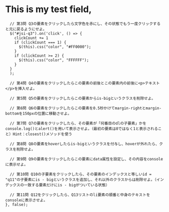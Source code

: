 # This is my test field,

      // 第3問 Q3の要素をクリックしたら文字色を赤にし、その状態でもう一度クリックすると元に戻るようにせよ。
      $("#jsi-q3").on('click', () => {
        clickCount += 1
        if (clickCount === 1) {
          $(this).css("color", "#FF0000");
        }
        if (clickCount >= 2) {
          $(this).css("color", "FFFFFF");
        }
      }
      );

      // 第4問 Q4の要素をクリックしたらこの要素の前後とこの要素内の前後に<p>テキスト</p>を挿入せよ。

      // 第5問 Q5の要素をクリックしたらこの要素からis-bigというクラスを削除せよ。

      // 第6問 Q6の要素をクリックしたらこの要素を0.5秒かけてmargin-rightとmargin-bottomを150pxの位置に移動させよ。

      // 第7問 Q7の要素をクリックしたら、その要素が「何番目のdlの子要素」かをconsole.log()とalert()を用いて表示させよ。（最初の要素は0ではなく1と表示されること）Hint：closest()メソッドを使う

      // 第8問 Q8の要素をhoverしたらis-bigというクラスを付与し、hoverが外れたら、クラスを削除せよ。

      // 第9問 Q9の要素をクリックしたらこの要素にdata属性を設定し、その内容をconsoleに表示せよ。

      // 第10問 Q10の子要素をクリックしたら、その要素のインデックスと等しいid = "q11"の子要素にis - bigというクラスを追加し、それ以外のクラスからは削除せよ。（インデックスの一致する要素だけにis - bigがついている状態）

      // 第11問 Q12をクリックしたら、Q13リストのli要素の順番と中身のテキストをconsoleに表示させよ。
    }, false);
